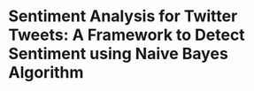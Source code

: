 # Sentiment Analysis for Twitter Tweets: A Framework to Detect Sentiment using Naive Bayes Algorithm
